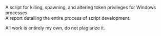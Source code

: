 A script for killing, spawning, and altering token privileges for Windows processes.                                      
A report detailing the entire process of script development.

All work is entirely my own, do not plagiarize it.

